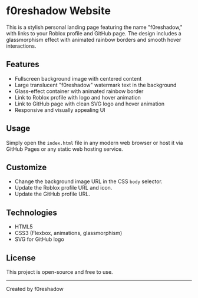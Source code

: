 # f0reshadow Website

This is a stylish personal landing page featuring the name "f0reshadow," with links to your Roblox profile and GitHub page. The design includes a glassmorphism effect with animated rainbow borders and smooth hover interactions.

## Features

- Fullscreen background image with centered content
- Large translucent "f0reshadow" watermark text in the background
- Glass-effect container with animated rainbow border
- Link to Roblox profile with logo and hover animation
- Link to GitHub page with clean SVG logo and hover animation
- Responsive and visually appealing UI

## Usage

Simply open the `index.html` file in any modern web browser or host it via GitHub Pages or any static web hosting service.

## Customize

- Change the background image URL in the CSS `body` selector.
- Update the Roblox profile URL and icon.
- Update the GitHub profile URL.

## Technologies

- HTML5
- CSS3 (Flexbox, animations, glassmorphism)
- SVG for GitHub logo

## License

This project is open-source and free to use.

---

Created by f0reshadow
